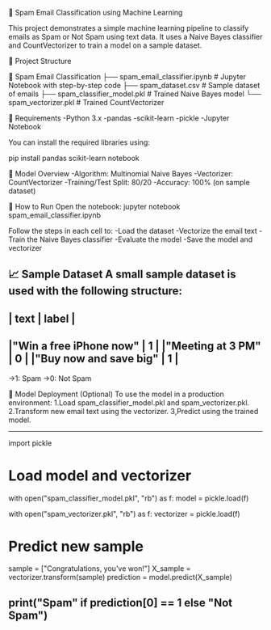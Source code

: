 📧 Spam Email Classification using Machine Learning

This project demonstrates a simple machine learning pipeline to classify emails as Spam or Not Spam using text data. It uses a Naive Bayes classifier and CountVectorizer to train a model on a sample dataset.

📂 Project Structure

📁 Spam Email Classification
├── spam_email_classifier.ipynb       # Jupyter Notebook with step-by-step code
├── spam_dataset.csv                  # Sample dataset of emails
├── spam_classifier_model.pkl         # Trained Naive Bayes model
└── spam_vectorizer.pkl               # Trained CountVectorizer

📌 Requirements
-Python 3.x
-pandas
-scikit-learn
-pickle
-Jupyter Notebook

You can install the required libraries using:

pip install pandas scikit-learn notebook


🧠 Model Overview
-Algorithm: Multinomial Naive Bayes
-Vectorizer: CountVectorizer
-Training/Test Split: 80/20
-Accuracy: 100% (on sample dataset)

🚀 How to Run
Open the notebook:
jupyter notebook spam_email_classifier.ipynb

Follow the steps in each cell to:
-Load the dataset
-Vectorize the email text
-Train the Naive Bayes classifier
-Evaluate the model
-Save the model and vectorizer

📈 Sample Dataset
A small sample dataset is used with the following structure:
------------------------------------
|      text	              | label  |
------------------------------------
|"Win a free iPhone now"	|  1     |
|"Meeting at 3 PM"	      |  0     |
|"Buy now and save big"	  |  1     |
------------------------------------

->1: Spam
->0: Not Spam


💾 Model Deployment (Optional)
To use the model in a production environment:
1.Load spam_classifier_model.pkl and spam_vectorizer.pkl.
2.Transform new email text using the vectorizer.
3,Predict using the trained model.

---------------------------------------------------------------
import pickle

# Load model and vectorizer
with open("spam_classifier_model.pkl", "rb") as f:
    model = pickle.load(f)

with open("spam_vectorizer.pkl", "rb") as f:
    vectorizer = pickle.load(f)

# Predict new sample
sample = ["Congratulations, you've won!"]
X_sample = vectorizer.transform(sample)
prediction = model.predict(X_sample)

print("Spam" if prediction[0] == 1 else "Not Spam")
---------------------------------------------------------------
